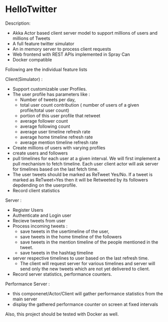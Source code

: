 HelloTwitter
============

Description:

 * Akka Actor based client server model to support millions of users and millions of Tweets
 * A full feature twitter simulator
 * An in memory server to process client requests
 * Web frontend with REST APIs implemented in Spray Can
 * Docker compatible
 
Following are the individual feature lists

Client(Simulator) :

 * Support customizable user Profiles.
 * The user profile has parameters like : 
    * Number of tweets per day, 
    * total user count contribution ( number of users of a given profile/total user count)
    * portion of this user profile that retweet
    * average follower count
    * average following count
    * average user timeline refresh rate 
    * average home timeline refresh rate
    * average mention timeline refresh rate
 * Create millions of users with varying profiles
 * create users and followers
 * pull timelines for each user at a given interval. We will first implement a pull mechanism to fetch timeline. Each user client actor will ask server for timelines based on the last fetch time. 
 * The user tweets should be marked as ReTweet Yes/No. If a tweet is marked as ReTweet=Yes then it will be Retweeted by its followers depdending on the userprofile.
 * Record client statistics
 
Server :
 * Register Users
 * Authenticate and Login user
 * Recieve tweets from user
 * Process incoming tweets :
    * save tweets in the usertimeline of the user, 
    * save tweets in the home timeline of the followers
    * save tweets in the mention timeline of the people mentioned in the tweet.
    * save tweets in the hashtag timeline
 * server respective timelines to user based on the last refresh time.
    * The client will request server for various timelines and server will send only the new tweets which are not yet delivered to client. 
 * Record server statistics, performance counters. 
 
Performance Server :
 * this componenet/Actor/Client will gather performance statistics from the main server 
 * display the gathered performance counter on screen at fixed intervals
 
Also, this project should be tested with Docker as well. 
